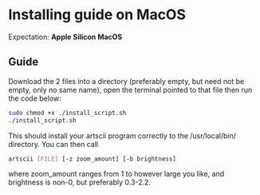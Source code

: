 # Installing guide on MacOS
Expectation: **Apple Silicon MacOS**
## Guide
Download the 2 files into a directory (preferably empty, but need not be empty, only no same name),
open the terminal pointed to that file then run the code below:
```bash
sudo chmod +x ./install_script.sh
./install_script.sh
```
This should install your artscii program correctly to the /usr/local/bin/ directory.
You can then call 
```bash
artscii [FILE] [-z zoom_amount] [-b brightness]
``` 
where zoom_amount ranges from 1 to however large you like, and brightness is non-0, but preferably 0.3-2.2.
